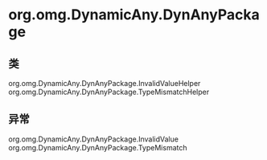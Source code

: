 # org.omg.DynamicAny.DynAnyPackage

## 类

org.omg.DynamicAny.DynAnyPackage.InvalidValueHelper
org.omg.DynamicAny.DynAnyPackage.TypeMismatchHelper

## 异常

org.omg.DynamicAny.DynAnyPackage.InvalidValue
org.omg.DynamicAny.DynAnyPackage.TypeMismatch




